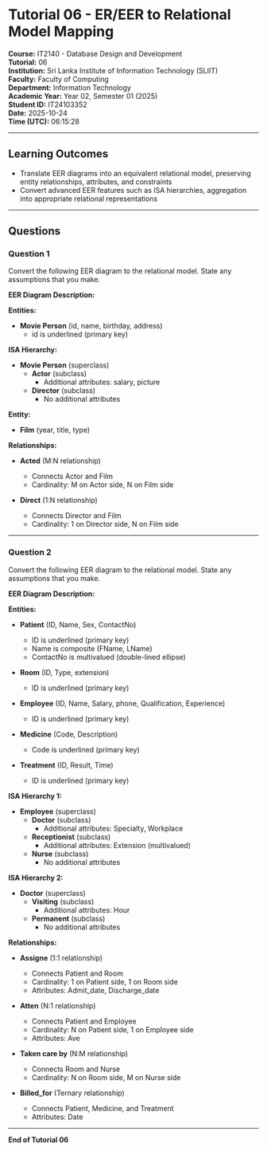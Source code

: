 # Tutorial 06 - ER/EER to Relational Model Mapping

**Course:** IT2140 - Database Design and Development  
**Tutorial:** 06  
**Institution:** Sri Lanka Institute of Information Technology (SLIIT)  
**Faculty:** Faculty of Computing  
**Department:** Information Technology  
**Academic Year:** Year 02, Semester 01 (2025)  
**Student ID:** IT24103352  
**Date:** 2025-10-24  
**Time (UTC):** 06:15:28

---

## Learning Outcomes

- Translate EER diagrams into an equivalent relational model, preserving entity relationships, attributes, and constraints
- Convert advanced EER features such as ISA hierarchies, aggregation into appropriate relational representations

---

## Questions

### Question 1
Convert the following EER diagram to the relational model. State any assumptions that you make.

**EER Diagram Description:**

**Entities:**
- **Movie Person** (id, name, birthday, address)
  - id is underlined (primary key)

**ISA Hierarchy:**
- **Movie Person** (superclass)
  - **Actor** (subclass)
    - Additional attributes: salary, picture
  - **Director** (subclass)
    - No additional attributes

**Entity:**
- **Film** (year, title, type)

**Relationships:**
- **Acted** (M:N relationship)
  - Connects Actor and Film
  - Cardinality: M on Actor side, N on Film side

- **Direct** (1:N relationship)
  - Connects Director and Film
  - Cardinality: 1 on Director side, N on Film side

---

### Question 2
Convert the following EER diagram to the relational model. State any assumptions that you make.

**EER Diagram Description:**

**Entities:**
- **Patient** (ID, Name, Sex, ContactNo)
  - ID is underlined (primary key)
  - Name is composite (FName, LName)
  - ContactNo is multivalued (double-lined ellipse)

- **Room** (ID, Type, extension)
  - ID is underlined (primary key)

- **Employee** (ID, Name, Salary, phone, Qualification, Experience)
  - ID is underlined (primary key)

- **Medicine** (Code, Description)
  - Code is underlined (primary key)

- **Treatment** (ID, Result, Time)
  - ID is underlined (primary key)

**ISA Hierarchy 1:**
- **Employee** (superclass)
  - **Doctor** (subclass)
    - Additional attributes: Specialty, Workplace
  - **Receptionist** (subclass)
    - Additional attributes: Extension (multivalued)
  - **Nurse** (subclass)
    - No additional attributes

**ISA Hierarchy 2:**
- **Doctor** (superclass)
  - **Visiting** (subclass)
    - Additional attributes: Hour
  - **Permanent** (subclass)
    - No additional attributes

**Relationships:**
- **Assigne** (1:1 relationship)
  - Connects Patient and Room
  - Cardinality: 1 on Patient side, 1 on Room side
  - Attributes: Admit_date, Discharge_date

- **Atten** (N:1 relationship)
  - Connects Patient and Employee
  - Cardinality: N on Patient side, 1 on Employee side
  - Attributes: Ave

- **Taken care by** (N:M relationship)
  - Connects Room and Nurse
  - Cardinality: N on Room side, M on Nurse side

- **Billed_for** (Ternary relationship)
  - Connects Patient, Medicine, and Treatment
  - Attributes: Date

---

**End of Tutorial 06**
